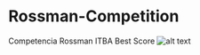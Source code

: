 # Rossman-Competition
Competencia Rossman ITBA Best Score
![alt text](https://github.com/[Slportela]/[Rossman-Competition]/blob/image.jpg?raw=true)
